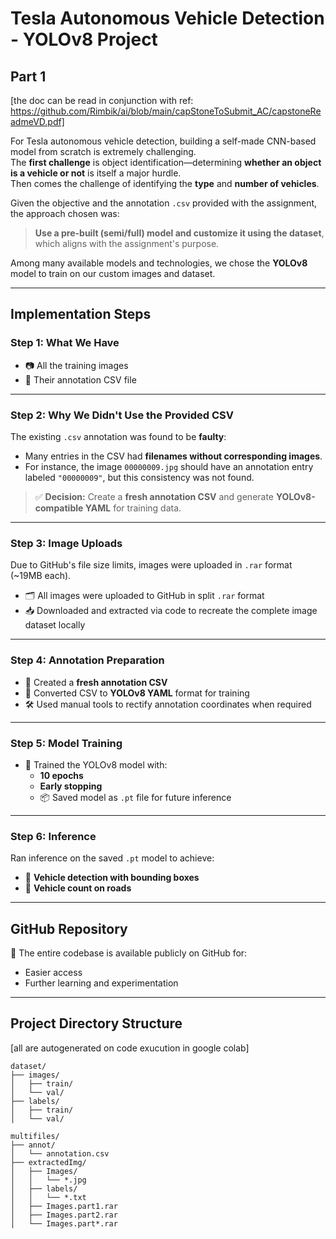
# Tesla Autonomous Vehicle Detection - YOLOv8 Project

## Part 1

[the doc can be read in conjunction with ref: https://github.com/Rimbik/ai/blob/main/capStoneToSubmit_AC/capstoneReadmeVD.pdf]

For Tesla autonomous vehicle detection, building a self-made CNN-based model from scratch is extremely challenging.  
The **first challenge** is object identification—determining **whether an object is a vehicle or not** is itself a major hurdle.  
Then comes the challenge of identifying the **type** and **number of vehicles**.

Given the objective and the annotation `.csv` provided with the assignment, the approach chosen was:

> **Use a pre-built (semi/full) model and customize it using the dataset**, which aligns with the assignment's purpose.

Among many available models and technologies, we chose the **YOLOv8** model to train on our custom images and dataset.

---

## Implementation Steps

### Step 1: What We Have

- 📷 All the training images  
- 📝 Their annotation CSV file

---

### Step 2: Why We Didn't Use the Provided CSV

The existing `.csv` annotation was found to be **faulty**:
- Many entries in the CSV had **filenames without corresponding images**.
- For instance, the image `00000009.jpg` should have an annotation entry labeled `"00000009"`, but this consistency was not found.

> ✅ **Decision:** Create a **fresh annotation CSV** and generate **YOLOv8-compatible YAML** for training data.

---

### Step 3: Image Uploads

Due to GitHub's file size limits, images were uploaded in `.rar` format (~19MB each).

- 🗂 All images were uploaded to GitHub in split `.rar` format
- 📥 Downloaded and extracted via code to recreate the complete image dataset locally

---

### Step 4: Annotation Preparation

- 📝 Created a **fresh annotation CSV**
- 🔁 Converted CSV to **YOLOv8 YAML** format for training
- 🛠️ Used manual tools to rectify annotation coordinates when required

---

### Step 5: Model Training

- 🔁 Trained the YOLOv8 model with:
  - **10 epochs**
  - **Early stopping**
  - 📦 Saved model as `.pt` file for future inference

---

### Step 6: Inference

Ran inference on the saved `.pt` model to achieve:
- 🚗 **Vehicle detection with bounding boxes**
- 🔢 **Vehicle count on roads**

---

## GitHub Repository

📂 The entire codebase is available publicly on GitHub for:
- Easier access
- Further learning and experimentation

---

## Project Directory Structure
[all are autogenerated on code exucution in google colab]
```plaintext
dataset/
├── images/
│   ├── train/
│   └── val/
├── labels/
│   ├── train/
│   └── val/

multifiles/
├── annot/
│   └── annotation.csv
├── extractedImg/
│   ├── Images/
│   │   └── *.jpg
│   ├── labels/
│   │   └── *.txt
│   ├── Images.part1.rar
│   ├── Images.part2.rar
│   └── Images.part*.rar
```
